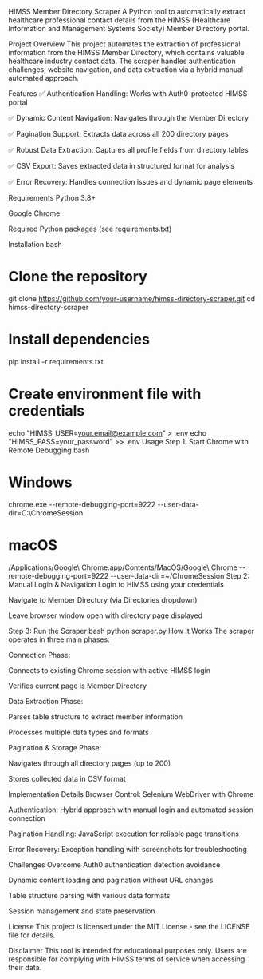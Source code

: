 HIMSS Member Directory Scraper
A Python tool to automatically extract healthcare professional contact details from the HIMSS (Healthcare Information and Management Systems Society) Member Directory portal.

Project Overview
This project automates the extraction of professional information from the HIMSS Member Directory, which contains valuable healthcare industry contact data. The scraper handles authentication challenges, website navigation, and data extraction via a hybrid manual-automated approach.

Features
✅ Authentication Handling: Works with Auth0-protected HIMSS portal

✅ Dynamic Content Navigation: Navigates through the Member Directory

✅ Pagination Support: Extracts data across all 200 directory pages

✅ Robust Data Extraction: Captures all profile fields from directory tables

✅ CSV Export: Saves extracted data in structured format for analysis

✅ Error Recovery: Handles connection issues and dynamic page elements

Requirements
Python 3.8+

Google Chrome

Required Python packages (see requirements.txt)

Installation
bash
# Clone the repository
git clone https://github.com/your-username/himss-directory-scraper.git
cd himss-directory-scraper

# Install dependencies
pip install -r requirements.txt

# Create environment file with credentials
echo "HIMSS_USER=your.email@example.com" > .env
echo "HIMSS_PASS=your_password" >> .env
Usage
Step 1: Start Chrome with Remote Debugging
bash
# Windows
chrome.exe --remote-debugging-port=9222 --user-data-dir=C:\ChromeSession

# macOS
/Applications/Google\ Chrome.app/Contents/MacOS/Google\ Chrome --remote-debugging-port=9222 --user-data-dir=~/ChromeSession
Step 2: Manual Login & Navigation
Login to HIMSS using your credentials

Navigate to Member Directory (via Directories dropdown)

Leave browser window open with directory page displayed

Step 3: Run the Scraper
bash
python scraper.py
How It Works
The scraper operates in three main phases:

Connection Phase:

Connects to existing Chrome session with active HIMSS login

Verifies current page is Member Directory

Data Extraction Phase:

Parses table structure to extract member information

Processes multiple data types and formats

Pagination & Storage Phase:

Navigates through all directory pages (up to 200)

Stores collected data in CSV format

Implementation Details
Browser Control: Selenium WebDriver with Chrome

Authentication: Hybrid approach with manual login and automated session connection

Pagination Handling: JavaScript execution for reliable page transitions

Error Recovery: Exception handling with screenshots for troubleshooting

Challenges Overcome
Auth0 authentication detection avoidance

Dynamic content loading and pagination without URL changes

Table structure parsing with various data formats

Session management and state preservation

License
This project is licensed under the MIT License - see the LICENSE file for details.

Disclaimer
This tool is intended for educational purposes only. Users are responsible for complying with HIMSS terms of service when accessing their data.